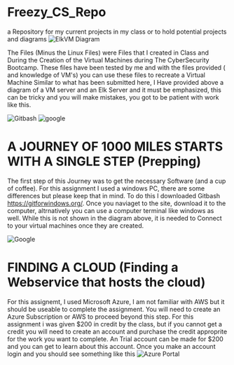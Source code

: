 # Freezy_CS_Repo
a Repository for my current projects in my class or to hold potential projects and diagrams
![ElkVM Diagram](https://github.com/MrFreeze64/Freezy_CS_Repo/blob/main/VM-Diagrams/Elk_VM%20Diagram.PNG)

The Files (Minus the Linux Files) were Files that I created in Class and During the Creation of the Virtual Machines during The CyberSecurity Bootcamp.  These files have been tested by me and with the files provided ( and knowledge of VM's) you can use these files to recreate a Virtual Machine Similar to what has been submitted here, I Have provided above a diagram of a VM server and an Elk Server and it must be emphasized, this can be tricky and you will make mistakes, you got to be patient with work like this.

![Gitbash](https://appuals.com/wp-content/uploads/2020/06/intro.jpg) ![google](https://initialcommit.com/img/initialcommit/how-to-paste-in-git-bash.png)
# A JOURNEY OF 1000 MILES STARTS WITH A SINGLE STEP (Prepping)
The first step of this Journey was to get the necessary Software (and a cup of coffee).  For this assignment I used a windows PC, there are some differences but please keep that in mind.  To do this I downloaded Gitbash https://gitforwindows.org/.  Once you naviaget to the site, download it to the computer, altrnatively you can use a computer terminal like windows as well.  While this is not shown in the diagram above, it is needed to Connect to your virtual machines once they are created.

![Google](https://upload.wikimedia.org/wikipedia/commons/thumb/f/fa/Microsoft_Azure.svg/1200px-Microsoft_Azure.svg.png)
#  FINDING A CLOUD (Finding a Webservice that hosts the cloud)
For this assignemt, I used Microsoft Azure, I am not familiar with AWS but it should be useable to complete the assignment. You will need to create an Azure Subscription or AWS to proceed beyond this step. For this assignment i was given $200 in credit by the class, but if you cannot get a credit you will need to create an account and purchase the credit approprite for the work you want to complete.  An Trial account can be made for $200 and you can get to learn about this account.  Once you make an account login and you should see something like this
![Azure Portal](https://docs.microsoft.com/en-us/azure/cloud-shell/media/overview/overview-cloudshell-icon.png)
